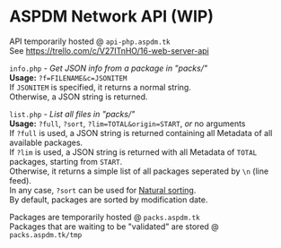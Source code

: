 ASPDM Network API (WIP)
==========================

API temporarily hosted @ `api-php.aspdm.tk`  
See https://trello.com/c/V27ITnHO/16-web-server-api  
  
`info.php` - _Get JSON info from a package in "packs/"_  
	**Usage:** `?f=FILENAME&c=JSONITEM`  
	If `JSONITEM` is specified, it returns a normal string.  
	Otherwise, a JSON string is returned.  
	
`list.php` - _List all files in "packs/"_  
	**Usage:** `?full`, `?sort`, `?lim=TOTAL&origin=START`, _or_ no arguments  
	If `?full` is used, a JSON string is returned containing all Metadata of all available packages.  
	If `?lim` is used, a JSON string is returned with all Metadata of `TOTAL` packages, starting from `START`.  
	Otherwise, it returns a simple list of all packages seperated by `\n` (line feed).  
	In any case, `?sort` can be used for [Natural sorting](http://www.php.net/manual/en/function.natsort.php).  
	By default, packages are sorted by modification date.  
  
Packages are temporarily hosted @ `packs.aspdm.tk`  
Packages that are waiting to be "validated" are stored @ `packs.aspdm.tk/tmp`
